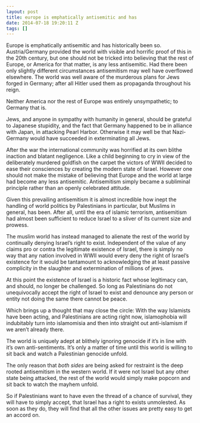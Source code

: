 ```yaml
---
layout: post
title: europe is emphatically antisemitic and has
date: 2014-07-18 19:20:11 Z
tags: []
---
```

Europe is emphatically antisemitic and has historically been so. Austria/Germany provided the world with visible and horrific proof of this in the 20th century, but one should not be tricked into believing that the rest of Europe, or America for that matter, is any less antisemitic. Had there been only slightly different circumstances antisemitism may well have overflowed elsewhere. The world was well aware of the murderous plans for Jews forged in Germany; after all Hitler used them as propaganda throughout his reign.

Neither America nor the rest of Europe was entirely unsympathetic; to Germany that is.

Jews, and anyone in sympathy with humanity in general, should be grateful to Japanese stupidity, and the fact that Germany happened to be in alliance with Japan, in attacking Pearl Harbor. Otherwise it may well be that Nazi-Germany would have succeeded in exterminating all Jews.

After the war the international community was horrified at its own blithe inaction and blatant negligence. Like a child beginning to cry in view of the deliberately murdered goldfish on the carpet the victors of WWII decided to ease their consciences by creating the modern state of Israel. However one should not make the mistake of believing that Europe and the world at large had become any less antisemitic. Antisemitism simply became a subliminal principle rather than an openly celebrated attitude.

Given this prevailing antisemitism it is almost incredible how inept the handling of world politics by Palestinians in particular, but Muslims in general, has been. After all, until the era of islamic terrorism, antisemitism had almost been sufficient to reduce Israel to a sliver of its current size and prowess.

The muslim world has instead managed to alienate the rest of the world by continually denying Israel’s right to exist. Independent of the value of any claims pro or contra the legitimate existence of Israel, there is simply no way that any nation involved in WWII would every deny the right of Israel’s existence for it would be tantamount to acknowledging the at least passive complicity in the slaughter and extermination of millions of jews.

At this point the existence of Israel is a historic fact whose legitimacy can, and should, no longer be challenged. So long as Palestinians do not unequivocally accept the right of Israel to exist and denounce any person or entity not doing the same there cannot be peace.

Which brings up a thought that may close the circle: With the way Islamists have been acting, and Palestinians are acting right now, islamophobia will indubitably turn into islamomisia and then into straight out anti-islamism if we aren’t already there.

The world is uniquely adept at blithely ignoring genocide if it’s in line with it’s own anti-sentiments. It’s only a matter of time until this world is willing to sit back and watch a Palestinian genocide unfold.

The only reason that _both sides_ are being asked for restraint is the deep rooted antisemitism in the western world. If it were not Israel but any other state being attacked, the rest of the world would simply make popcorn and sit back to watch the mayhem unfold.

So if Palestinians want to have even the thread of a chance of survival, they will have to simply accept, that Israel has a right to exists unmolested. As soon as they do, they will find that all the other issues are pretty easy to get an accord on.
